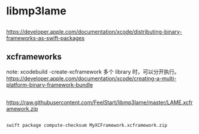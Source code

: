 # libmp3lame

## 

https://developer.apple.com/documentation/xcode/distributing-binary-frameworks-as-swift-packages

## xcframeworks
note: xcodebuild -create-xcframework 多个 library 时，可以分开执行。
https://developer.apple.com/documentation/xcode/creating-a-multi-platform-binary-framework-bundle

## 

https://raw.githubusercontent.com/FeelStart/libmp3lame/master/LAME.xcframework.zip


## 

```
swift package compute-checksum MyXCFramework.xcframework.zip
```
